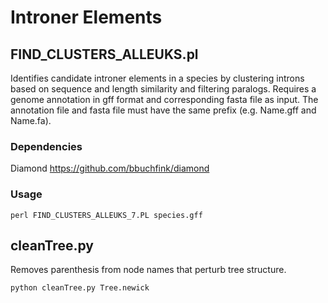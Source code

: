 # Introner Elements

## FIND_CLUSTERS_ALLEUKS.pl

Identifies candidate introner elements in a species by clustering introns based on sequence and length similarity and filtering paralogs. Requires a genome annotation in gff format and corresponding fasta file as input. The annotation file and fasta file must have the same prefix (e.g. Name.gff and Name.fa).

### Dependencies
Diamond
https://github.com/bbuchfink/diamond

### Usage

```
perl FIND_CLUSTERS_ALLEUKS_7.PL species.gff
```


## cleanTree.py

Removes parenthesis from node names that perturb tree structure.

```
python cleanTree.py Tree.newick
```
